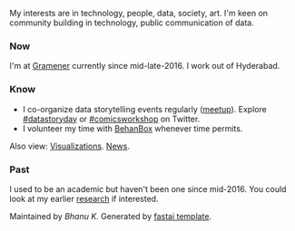 My interests are in technology, people, data, society, art. I'm keen on community building in technology, public communication of data.

### Now
I'm at [Gramener](https://gramener.com/) currently since mid-late-2016. I work out of Hyderabad.

### Know
- I co-organize data storytelling events regularly ([meetup](https://www.meetup.com/meetup-group-EkjzkhLt/)). Explore [#datastoryday](https://twitter.com/hashtag/datastoryday?src=hashtag_click) or [#comicsworkshop](https://twitter.com/hashtag/comicsworkshop?src=hashtag_click) on Twitter.
- I volunteer my time with [BehanBox](https://www.behanbox.com/) whenever time permits.

Also view: [Visualizations](https://bkamapantula.github.io/viz/). [News](https://bkamapantula.github.io/news.html).

### Past
I used to be an academic but haven't been one since mid-2016. You could look at my earlier [research](https://bkamapantula.github.io/research/) if interested.

Maintained by *Bhanu K*. Generated by [fastai template](https://github.com/fastai/fast_template).
